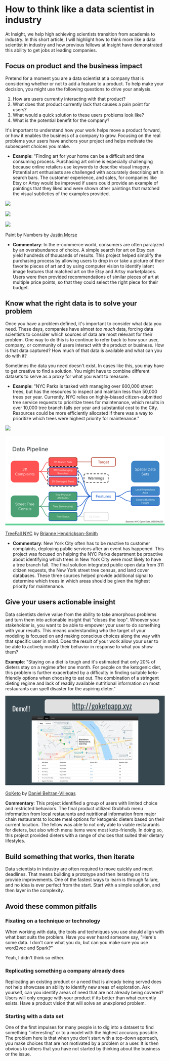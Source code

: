 
# How to think like a data scientist in industry

At Insight, we help high achieving scientists transition from academia to industry. In this short article, I will highlight how to think more like a data scientist in industry and how previous fellows at Insight have demonstrated this ability to get jobs at leading companies.


## Focus on product and the business impact

Pretend for a moment you are a data scientist at a company that is considering whether or not to add a feature to a product. To help make your decision, you might use the following questions to drive your analysis.

1) How are users currently interacting with that product? 
2) What does that product currently lack that causes a pain point for users?
3) What would a quick solution to these users problems look like?
4) What is the potential benefit for the company?

It's important to understand how your work helps move a product forward, or how it enables the business of a company to grow. Focusing on the real problems your users have anchors your project and helps motivate the subsequent choices you make.

- **Example**: "Finding art for your home can be a difficult and time consuming process. Purchasing art online is especially challenging because online retailers use keywords to describe visual imagery. Potential art enthusiasts are challenged with accurately describing art in search bars. The customer experience, and sales, for companies like Etsy or Artsy would be improved if users could provide an example of paintings that they liked and were shown other paintings that matched the visual subtleties of the examples provided.

![](./media/paintbynumbers.svg)

![](https://lh3.googleusercontent.com/jNcy3dKKlNbALPDXqrmTZgjF4hecNw4zmJzYM5RGQ1hll_2J1UMlqLBSnR4E06kbksWYWdeEUY7_NAEDRLfQywxCUv2gElJ5Od76Q0my2eewGSpNDpMX2aOKkDWbmnFXVo5MFTukajr5YU_d803zpMVxURjANZREDqNSR5kw4khS4ChYz2sTAtEnxD26-66n407e1XnGmVkLy-etuexq0t3KRT6bfF9bK_VL-CtCgu9oIGWosVDiSXGmo8ZLyCoXCLIsslwkc4rt2KxO6J0y9gXFSpwnuWoyTT5UozRvgpXH4OayQrmzU3SV3c2msJGkFMxzaVKgAwE5XWyMBuZSQ_J6yfWZzCYylmdtc0uGNhyCJWPSkPyAaSInIoTHt53x7BZUnQHCYuXXBMPBwXZjE72zhmjdnoAQfoFABGtwEUJ8OOcaDjBZ_QQA3ycdltbliMiB6BL0SsqcVh3depmr-4b7gH1hk4Z2OczQB8to1Ucppb6qsT3bNIxbADV5ghTS-qQKOj8GfGakjjfoDp4i95pWsAjCMFmgZgp28CAcniGyr1e8VfuhoYCahEhfaeCpDiWVG18awJl4Qg3lh2-FTbppcbrY0rRc3IoqiZl8oHRIrWq3BbqTlxoWexyZs-r2L56wopmskMbva6MVuCkAD8A1D7dEDtXgRRJQ2IpDcZ85TYrHTkxuVZI=w1280-h720-no)

![](https://lh3.googleusercontent.com/-553Z2KzVCc3bTtyI48BrXUdug0KQhlWI9xTGP1mNK9WUrave1W45DuGrM22GV-8ZK6cXLT7pw_xG15uV_2gXJGXPycRb8IJ3nE1RieVf11_0CPzeBneDujwjGb7YeqfYzGnhQ47zF-VJZN8cvf-Sglxdbc6KP_ObsruM1sSBw9ZiB_W5gQpZWDHOKCxP38J0bL8oTLYEIyODb_uHa6dxxvvdGefNRJ4yDrieKHXl7CvOyOS2z4Vcuyyu8vZrIbG3FtpzYvDP34duTraEHKodLD43LPIcbD2LjxuyK1mVsDRiKUkRekAjthRSWZRy40SBz-2cfawDPteSoxLjo-3LNjRMvH9cXVyNDufKaDgajUVBvnSy4ASwD0brivp-zSNjCPTyy7iBkvJgJg6X0terQK1smGHZJ-Bz-yNYUu2agzZO_Qid0Rj407h8od9t2xUZTHVJcc84g0TgZBUfSdQvm1xAxosSeLAb4sT_l318Lf2Kt05yPOwFNrzh1_zYOsxGXwszVLRkIy-BG6E3U_gcgvRtFFqcIIa07Cy6kzrJE8shTlsyfMWwAgm8LEU5FW4az82oL7QTobudb8Q7kclJHvByFrlsB9lINUaJp9JDmiWCQ40JiwMbLJtHxj0sL2MVmQmsIv-J6Tf4pH4SJoY8uh5xLqWUTEichrYwUoS7ywqLjQsU7PUH58=w1280-h720-no)

Paint by Numbers by [Justin Morse](https://www.linkedin.com/in/jcmorse/)

- **Commentary**: In the e-commerce world, consumers are often paralyzed by an overabundance of choice. A simple search for art on Etsy can yield hundreds of thousands of results. This project helped simplify the purchasing process by allowing users to drop in or take a picture of their favorite pieces of art and by using computer vision to identify latent image features that matched art on the Etsy and Artsy marketplaces. Users were then provided recommendations of similar pieces of art at multiple price points, so that they could select the right piece for their budget.

## Know what the right data is to solve your problem

Once you have a problem defined, it's important to consider what data you need. These days, companies have almost *too much* data, forcing data scientists to consider which sources of data are most relevant for their problem. One way to do this is to continue to refer back to how your user, company, or community of users interact with the product or business. How is that data captured? How much of that data is available and what can you do with it?

Sometimes the data you need doesn't exist. In cases like this, you may have to get creative to find a solution. You might have to combine different datasets to serve as a proxy for what you want to measure.

- **Example**: "NYC Parks is tasked with managing over 600,000 street trees, but has the resources to inspect and maintain less than 50,000 trees per year. Currently, NYC relies on highly-biased citizen-submitted tree service requests to prioritize trees for maintenance, which results in over 10,000 tree branch falls per year and substantial cost to the City. Resources could be more efficiently allocated if there was a way to prioritize which trees were highest priority for maintenance."


![](https://lh3.googleusercontent.com/e-N9lERYepyjZuHQZz7j2UXLqw5oCDSmwalfMmX3S0Dt9rcnI398lg3ECynZYElr4rMz-4LWWir8TF-JMWOY7NO1Y5qN1jdQiRzSw1dfwgYO2MNZ2yUScYAKkfNOKH5OaNIlgUET-zpIR2qTFybqB_sdkBGIj2lBGWsOpaDwVOsHugp54UcLKeP6aE2MVkhNOrbl-LGxcsoCIdgJ0o_pPinraAoobX1qgcvRkzn73fgyX5jYV5No_a1Ae34RZESNc95Mf8JiJKQmBEV2u2uJG8_wShTZjXAf_GL7P02FbhGD_hc7_dnKle_opCoTaU48-5PkAprFW3m6w69dCPCQhtp9w9_gs2dG1uI7SStqvXAsSpHCZ29xHktKqkMhCQYqQkLjA6PmOvj4GAAmAEfRam32botEo4Y1-powOCC1xo94g2AuHkL5VkoNKqgQWm5zInQDpvpvT_mVOeyPQeavNgeloU5G2WU7uW12eq9t1EPoT7irQ0utwxBzOVas_6H9VHJHKknI43VQJXhPrhs-AhIgVCRI19ZgD3m_X7ejJS_B8fz2O2RWspNWo3OjheIq3T7aDEYVQoNX2DyHbQH-UZ7ts1W-msZLPjWmcP8E8bAm4XVy21Pbgry0fyKmyNMBJmDCvm_-uuVH1Bdphn3dsyGv5NZwGJjFSjHfvURvDV_efIcTvbX_pk0=w960-h540-no)

![](./media/TreeFall_data.svg)

[TreeFall NYC](https://platform.insightdata.com/projects/treefall-nyc) by [Brianne Hendrickson-Smith](https://www.linkedin.com/in/briannekhsmith/)

- **Commentary**: New York City often has to be reactive to customer complaints, deploying public services after an event has happened. This project was focused on helping the NYC Parks department be proactive about identifying which trees in New York City were most likely to have a tree branch fall. The final solution integrated public open data from 311 citizen requests, the New York street tree census, and land cover databases. These three sources helped provide additional signal to determine which trees in which areas should be given the highest priority for maintenance. 

## Give your users actionable insight

Data scientists derive value from the ability to take amorphous problems and turn them into actionable insight that "closes the loop". Whoever your stakeholder is, you want to be able to empower your user to do something with your results. This means understanding who the target of your modeling is focused on and making conscious choices along the way with that specific user in mind. Does the result of your work allow your user to be able to actively modify their behavior in response to what you show them?

**Example**: "Staying on a diet is tough and it's estimated that only 20% of dieters stay on a regime after one month. For people on the ketogenic diet, this problem is further exacerbated by a difficulty in finding suitable keto-friendly options when choosing to eat out. The combination of a stringent dieting regime and lack of readily available nutritional information on most restaurants can spell disaster for the aspiring dieter."

![](./media/goketo.svg)

[GoKeto](https://platform.insightdata.com/projects/goketo) by [Daniel Beltran-Villegas](https://www.linkedin.com/in/daniel-beltran-villegas/)

**Commentary**: This project identified a group of users with limited choice and restricted behaviors. The final product utilized Grubhub menu information from local restaurants and nutritional information from major chain restaurants to locate meal options for ketogenic dieters based on their current location. The fellow was able to not only able to viable restaurants for dieters, but also which menu items were most keto-friendly. In doing so, this project provided dieters with a range of choices that suited their dietary lifestyles.


## Build something that works, then iterate

Data scientists in industry are often required to move quickly and meet deadlines. That means building a prototype and then iterating on it to provide improvements. One of the fastest ways to learn is through failure, and no idea is ever perfect from the start. Start with a simple solution, and then layer in the complexity.

## Avoid these common pitfalls

### Fixating on a technique or technology

When working with data, the tools and techniques you use should align with what best suits the problem. Have you ever heard someone say, "Here's some data. I don't care what you do, but can you make sure you use word2vec and Spark?" 

Yeah, I didn't think so either.

### Replicating something a company already does

Replicating an existing product or a need that is already being served does not help showcase an ability to identify new areas of exploration. Ask yourself, can you identify areas of need that are not already being covered? Users will only engage with your product if its better than what currently exists. Have a product vision  that will solve an unexplored problem.

### Starting with a data set

One of the first impulses for many people is to dig into a dataset to find something "interesting" or to a model with the highest accuracy possible. The problem here is that when you don't start with a top-down approach, you make choices that are not motivated by a problem or a user. It is then obvious to others that you have not started by thinking about the business or the issue.

<!--stackedit_data:
eyJoaXN0b3J5IjpbLTE1MTQzMjQ4NjgsMjExNTI2NDgyLC00Nz
M5MjcyODQsMTc0NDUwNjIwMCwtMzU5NTYzNjczLDEzNTg4NTEw
NjcsMjYyNzEwNTg3LDY2NjIzMzc0MiwtMTY5Mjk4NDA5MCwxMT
Y0ODE3NjcsLTE3MDQyNDE1NzVdfQ==
-->